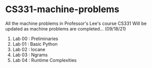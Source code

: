 # CS331-machine-problems
All the machine problems in Professor's Lee's course CS331
Will be updated as machine problems are completed... (09/18/21)

1) Lab 00 : Preliminaries
2) Lab 01 : Basic Python
3) Lab 02 : Iocane
4) Lab 03 : Ngrams
5) Lab 04 : Runtime Complexities
